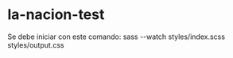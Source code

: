 # la-nacion-test

Se debe iniciar con este comando: sass --watch styles/index.scss styles/output.css
